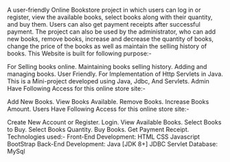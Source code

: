 A user-friendly Online Bookstore project in which users can log in or register, view the available books, select books along with their quantity, and buy them. Users can also get payment receipts after successful payment. The project can also be used by the administrator, who can add new books, remove books, increase and decrease the quantity of books, change the price of the books as well as maintain the selling history of books.
This Website is built for following purpose:-

For Selling books online.
Maintaining books selling history.
Adding and managing books.
User Friendly.
For Implementation of Http Servlets in Java.
This is a Mini-project developed using Java, Jdbc, And Servlets.
Admin Have Following Access for this online store site:-

Add New Books.
View Books Available.
Remove Books.
Increase Books Amount.
Users Have Following Access for this online store site:-

Create New Account or Register.
Login.
View Available Books.
Select Books to Buy.
Select Books Quantity.
Buy Books.
Get Payment Receipt.
Technologies used:-
Front-End Development:
HTML
CSS
Javascript
BootStrap
Back-End Development:
Java [JDK 8+]
JDBC
Servlet
Database:
MySql
